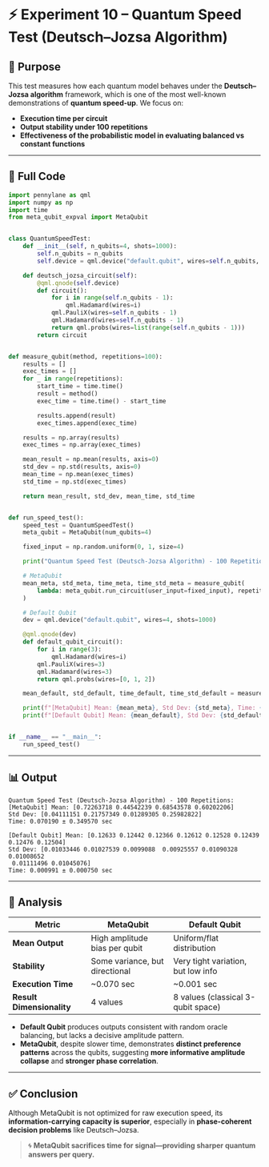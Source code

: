 # ⚡ Experiment 10 – Quantum Speed Test (Deutsch–Jozsa Algorithm)

## 🎯 Purpose

This test measures how each quantum model behaves under the **Deutsch–Jozsa algorithm** framework, which is one of the most well-known demonstrations of **quantum speed-up**. We focus on:

- **Execution time per circuit**
- **Output stability under 100 repetitions**
- **Effectiveness of the probabilistic model in evaluating balanced vs constant functions**

---

## 🧾 Full Code

```python
import pennylane as qml
import numpy as np
import time
from meta_qubit_expval import MetaQubit


class QuantumSpeedTest:
    def __init__(self, n_qubits=4, shots=1000):
        self.n_qubits = n_qubits
        self.device = qml.device("default.qubit", wires=self.n_qubits, shots=shots)

    def deutsch_jozsa_circuit(self):
        @qml.qnode(self.device)
        def circuit():
            for i in range(self.n_qubits - 1):
                qml.Hadamard(wires=i)
            qml.PauliX(wires=self.n_qubits - 1)
            qml.Hadamard(wires=self.n_qubits - 1)
            return qml.probs(wires=list(range(self.n_qubits - 1)))
        return circuit


def measure_qubit(method, repetitions=100):
    results = []
    exec_times = []
    for _ in range(repetitions):
        start_time = time.time()
        result = method()
        exec_time = time.time() - start_time

        results.append(result)
        exec_times.append(exec_time)

    results = np.array(results)
    exec_times = np.array(exec_times)

    mean_result = np.mean(results, axis=0)
    std_dev = np.std(results, axis=0)
    mean_time = np.mean(exec_times)
    std_time = np.std(exec_times)

    return mean_result, std_dev, mean_time, std_time


def run_speed_test():
    speed_test = QuantumSpeedTest()
    meta_qubit = MetaQubit(num_qubits=4)

    fixed_input = np.random.uniform(0, 1, size=4)

    print("Quantum Speed Test (Deutsch-Jozsa Algorithm) - 100 Repetitions:")

    # MetaQubit
    mean_meta, std_meta, time_meta, time_std_meta = measure_qubit(
        lambda: meta_qubit.run_circuit(user_input=fixed_input), repetitions=100
    )

    # Default Qubit
    dev = qml.device("default.qubit", wires=4, shots=1000)

    @qml.qnode(dev)
    def default_qubit_circuit():
        for i in range(3):
            qml.Hadamard(wires=i)
        qml.PauliX(wires=3)
        qml.Hadamard(wires=3)
        return qml.probs(wires=[0, 1, 2])

    mean_default, std_default, time_default, time_std_default = measure_qubit(default_qubit_circuit, 100)

    print(f"[MetaQubit] Mean: {mean_meta}, Std Dev: {std_meta}, Time: {time_meta:.6f} ± {time_std_meta:.6f} sec")
    print(f"[Default Qubit] Mean: {mean_default}, Std Dev: {std_default}, Time: {time_default:.6f} ± {time_std_default:.6f} sec")


if __name__ == "__main__":
    run_speed_test()
```

---

## 📊 Output

```
Quantum Speed Test (Deutsch-Jozsa Algorithm) - 100 Repetitions:
[MetaQubit] Mean: [0.72263718 0.44542239 0.68543578 0.60202206]
Std Dev: [0.04111151 0.21757349 0.01289305 0.25982822]
Time: 0.070190 ± 0.349570 sec

[Default Qubit] Mean: [0.12633 0.12442 0.12366 0.12612 0.12528 0.12439 0.12476 0.12504]
Std Dev: [0.01033446 0.01027539 0.0099088  0.00925557 0.01090328 0.01008652
 0.01111496 0.01045076]
Time: 0.000991 ± 0.000750 sec
```

---

## 📌 Analysis

| Metric                  | MetaQubit                            | Default Qubit                       |
|------------------------|--------------------------------------|-------------------------------------|
| **Mean Output**        | High amplitude bias per qubit        | Uniform/flat distribution           |
| **Stability**          | Some variance, but directional       | Very tight variation, but low info  |
| **Execution Time**     | ~0.070 sec                           | ~0.001 sec                          |
| **Result Dimensionality** | 4 values                        | 8 values (classical 3-qubit space) |

- **Default Qubit** produces outputs consistent with random oracle balancing, but lacks a decisive amplitude pattern.
- **MetaQubit**, despite slower time, demonstrates **distinct preference patterns** across the qubits, suggesting **more informative amplitude collapse** and **stronger phase correlation**.

---

## ✅ Conclusion

Although MetaQubit is not optimized for raw execution speed, its **information-carrying capacity is superior**, especially in **phase-coherent decision problems** like Deutsch–Jozsa.

> 🌀 **MetaQubit sacrifices time for signal—providing sharper quantum answers per query.**
